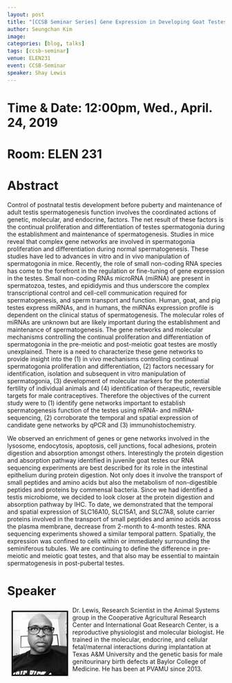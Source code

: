 ```yaml
---
layout: post
title: "[CCSB Seminar Series] Gene Expression in Developing Goat Testes: Identification of a Caprine Spermatogenesis Transcriptome"
author: Seungchan Kim
image: 
categories: [blog, talks]
tags: [ccsb-seminar]
venue: ELEN231
event: CCSB-Seminar
speaker: Shay Lewis
---
```


# Time & Date: 12:00pm, Wed., April. 24, 2019
# Room: ELEN 231


# Abstract

Control of postnatal testis development before puberty and maintenance of adult testis spermatogenesis function involves the coordinated actions of genetic, molecular, and endocrine, factors. The net result of these factors is the continual proliferation and differentiation of testes spermatogonia during the establishment and maintenance of spermatogenesis. Studies in mice reveal that complex gene networks are involved in spermatogonia proliferation and differentiation during normal spermatogenesis. These studies have led to advances in vitro and in vivo manipulation of spermatogonia in mice. Recently, the role of small non-coding RNA species has come to the forefront in the regulation or fine-tuning of gene expression in the testes. Small non-coding RNAs microRNA (miRNA) are present in spermatozoa, testes, and epididymis and thus underscore the complex transcriptional control and cell-cell communication required for spermatogenesis, and sperm transport and function. Human, goat, and pig testes express miRNAs, and in humans, the miRNAs expression profile is dependent on the clinical status of spermatogenesis. The molecular roles of miRNAs are unknown but are likely important during the establishment and maintenance of spermatogenesis.  The gene networks and molecular mechanisms controlling the continual proliferation and differentiation of spermatogonia in the pre-meiotic and post-meiotic goat testes are mostly unexplained. There is a need to characterize these gene networks to provide insight into the (1) in vivo mechanisms controlling continual spermatogonia proliferation and differentiation, (2) factors necessary for identification, isolation and subsequent in vitro manipulation of spermatogonia, (3) development of molecular markers for the potential fertility of individual animals and (4) identification of therapeutic, reversible targets for male contraceptives. Therefore the objectives of the current study were to (1) identify gene networks important to establish spermatogenesis function of the testes using mRNA- and miRNA-sequencing, (2) corroborate the temporal and spatial expression of candidate gene networks by qPCR and (3) immunohistochemistry. 

We observed an enrichment of genes or gene networks involved in the lysosome, endocytosis, apoptosis, cell junctions, focal adhesions, protein digestion and absorption amongst others. Interestingly the protein digestion and absorption pathway identified in juvenile goat testes our RNA sequencing experiments are best described for its role in the intestinal epithelium during protein digestion. Not only does it involve the transport of small peptides and amino acids but also the metabolism of non-digestible peptides and proteins by commensal bacteria. Since we had identified a testis microbiome, we decided to look closer at the protein digestion and absorption pathway by IHC. To date, we demonstrated that the temporal and spatial expression of SLC16A10, SLC15A1, and SLC7A8, solute carrier proteins involved in the transport of small peptides and amino acids across the plasma membrane, decrease from 2-month to 4-month testes. RNA sequencing experiments showed a similar temporal pattern.  Spatially, the expression was confined to cells within or immediately surrounding the seminiferous tubules. We are continuing to define the difference in pre-meiotic and meiotic goat testes, and that also may be essential to maintain spermatogenesis in post-pubertal testes.




# Speaker

<img class="offset" src="/images/talks/speakers/slewis.png" style="width:125px;float:left;border:3px solid black;margin:10px 10px;">
Dr. Lewis, Research Scientist in the Animal Systems group in the Cooperative Agricultural Research Center and International Goat Research Center, is a reproductive physiologist and molecular biologist. He trained in the molecular, endocrine, and cellular fetal/maternal interactions during implantation at Texas A&M University and the genetic basis for male genitourinary birth defects at Baylor College of Medicine.  He has been at PVAMU since 2013.



